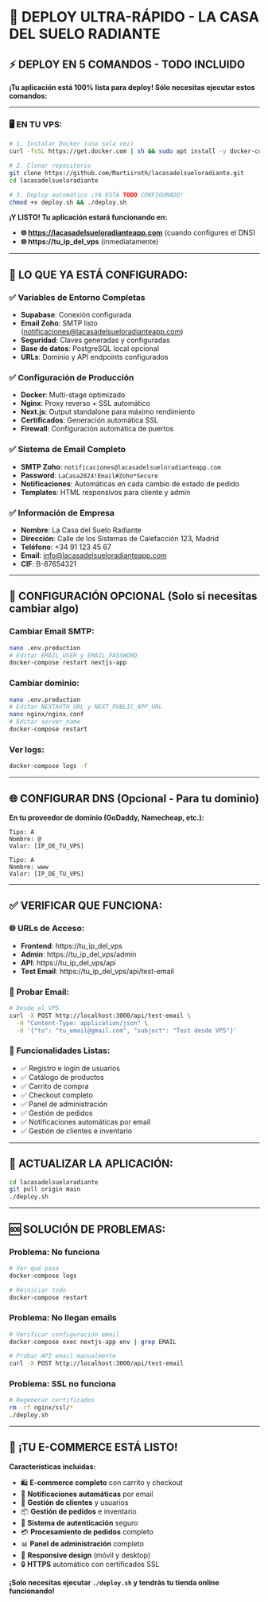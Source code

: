 # 🚀 DEPLOY ULTRA-RÁPIDO - LA CASA DEL SUELO RADIANTE

## ⚡ DEPLOY EN 5 COMANDOS - TODO INCLUIDO

**¡Tu aplicación está 100% lista para deploy! Sólo necesitas ejecutar estos comandos:**

---

### 🖥️ **EN TU VPS:**

```bash
# 1. Instalar Docker (una sola vez)
curl -fsSL https://get.docker.com | sh && sudo apt install -y docker-compose

# 2. Clonar repositorio
git clone https://github.com/Martiiroth/lacasadelsueloradiante.git
cd lacasadelsueloradiante

# 3. Deploy automático ¡YA ESTÁ TODO CONFIGURADO!
chmod +x deploy.sh && ./deploy.sh
```

**¡Y LISTO! Tu aplicación estará funcionando en:**
- **🌐 https://lacasadelsueloradianteapp.com** (cuando configures el DNS)
- **🌐 https://tu_ip_del_vps** (inmediatamente)

---

## 🎯 **LO QUE YA ESTÁ CONFIGURADO:**

### ✅ **Variables de Entorno Completas**
- **Supabase**: Conexión configurada
- **Email Zoho**: SMTP listo (notificaciones@lacasadelsueloradianteapp.com)
- **Seguridad**: Claves generadas y configuradas
- **Base de datos**: PostgreSQL local opcional
- **URLs**: Dominio y API endpoints configurados

### ✅ **Configuración de Producción**
- **Docker**: Multi-stage optimizado
- **Nginx**: Proxy reverso + SSL automático
- **Next.js**: Output standalone para máximo rendimiento
- **Certificados**: Generación automática SSL
- **Firewall**: Configuración automática de puertos

### ✅ **Sistema de Email Completo**
- **SMTP Zoho**: `notificaciones@lacasadelsueloradianteapp.com`
- **Password**: `LaCasa2024!Email#Zoho*Secure`
- **Notificaciones**: Automáticas en cada cambio de estado de pedido
- **Templates**: HTML responsivos para cliente y admin

### ✅ **Información de Empresa**
- **Nombre**: La Casa del Suelo Radiante
- **Dirección**: Calle de los Sistemas de Calefacción 123, Madrid
- **Teléfono**: +34 91 123 45 67
- **Email**: info@lacasadelsueloradianteapp.com
- **CIF**: B-87654321

---

## 🔧 **CONFIGURACIÓN OPCIONAL (Solo si necesitas cambiar algo)**

### Cambiar Email SMTP:
```bash
nano .env.production
# Editar EMAIL_USER y EMAIL_PASSWORD
docker-compose restart nextjs-app
```

### Cambiar dominio:
```bash
nano .env.production
# Editar NEXTAUTH_URL y NEXT_PUBLIC_APP_URL
nano nginx/nginx.conf  
# Editar server_name
docker-compose restart
```

### Ver logs:
```bash
docker-compose logs -f
```

---

## 🌐 **CONFIGURAR DNS (Opcional - Para tu dominio)**

**En tu proveedor de dominio (GoDaddy, Namecheap, etc.):**

```
Tipo: A
Nombre: @
Valor: [IP_DE_TU_VPS]

Tipo: A  
Nombre: www
Valor: [IP_DE_TU_VPS]
```

---

## ✅ **VERIFICAR QUE FUNCIONA:**

### 🌐 **URLs de Acceso:**
- **Frontend**: https://tu_ip_del_vps
- **Admin**: https://tu_ip_del_vps/admin  
- **API**: https://tu_ip_del_vps/api
- **Test Email**: https://tu_ip_del_vps/api/test-email

### 📧 **Probar Email:**
```bash
# Desde el VPS
curl -X POST http://localhost:3000/api/test-email \
  -H "Content-Type: application/json" \
  -d '{"to": "tu_email@gmail.com", "subject": "Test desde VPS"}'
```

### 🏪 **Funcionalidades Listas:**
- ✅ Registro e login de usuarios
- ✅ Catálogo de productos
- ✅ Carrito de compra  
- ✅ Checkout completo
- ✅ Panel de administración
- ✅ Gestión de pedidos
- ✅ Notificaciones automáticas por email
- ✅ Gestión de clientes e inventario

---

## 🔄 **ACTUALIZAR LA APLICACIÓN:**

```bash
cd lacasadelsueloradiante
git pull origin main
./deploy.sh
```

---

## 🆘 **SOLUCIÓN DE PROBLEMAS:**

### Problema: No funciona
```bash
# Ver qué pasa
docker-compose logs

# Reiniciar todo
docker-compose restart
```

### Problema: No llegan emails
```bash
# Verificar configuración email
docker-compose exec nextjs-app env | grep EMAIL

# Probar API email manualmente
curl -X POST http://localhost:3000/api/test-email
```

### Problema: SSL no funciona
```bash
# Regenerar certificados
rm -rf nginx/ssl/*
./deploy.sh
```

---

## 🎉 **¡TU E-COMMERCE ESTÁ LISTO!**

**Características incluidas:**
- 🛍️ **E-commerce completo** con carrito y checkout
- 📧 **Notificaciones automáticas** por email
- 👤 **Gestión de clientes** y usuarios  
- 📦 **Gestión de pedidos** e inventario
- 🔐 **Sistema de autenticación** seguro
- 💳 **Procesamiento de pedidos** completo
- 📊 **Panel de administración** completo
- 📱 **Responsive design** (móvil y desktop)
- 🔒 **HTTPS** automático con certificados SSL

**¡Solo necesitas ejecutar `./deploy.sh` y tendrás tu tienda online funcionando!**